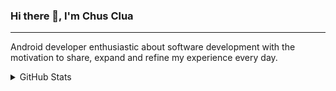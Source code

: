 ### Hi there 👋, I'm Chus Clua
---
Android developer enthusiastic about software development with the motivation to share, expand and refine my experience every day.

<details>
  <summary>GitHub Stats</summary>
  <img align="left" alt="Chus's GitHub Stats" src="https://github-readme-stats.vercel.app/api?            username=chusclua&count_private=true&show_icons=true&include_all_commits=true&theme=blue-green" />
</details>

<!--
**chusclua/chusclua** is a ✨ _special_ ✨ repository because its `README.md` (this file) appears on your GitHub profile.

Here are some ideas to get you started:

- 🔭 I’m currently working on ...
- 🌱 I’m currently learning ...
- 👯 I’m looking to collaborate on ...
- 🤔 I’m looking for help with ...
- 💬 Ask me about ...
- 📫 How to reach me: ...
- 😄 Pronouns: ...
- ⚡ Fun fact: ...
-->
